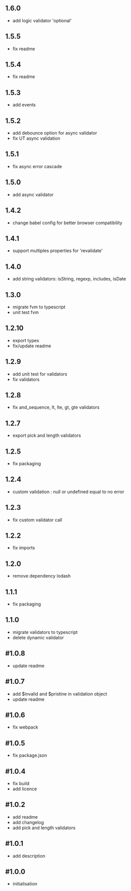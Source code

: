 ## 1.6.0
* add logic validator 'optional'

## 1.5.5
* fix readme

## 1.5.4
* fix readme

## 1.5.3
* add events

## 1.5.2
* add debounce option for async validator
* fix UT async validation

## 1.5.1
* fix async error cascade

## 1.5.0
* add async validator

## 1.4.2
* change babel config for better browser compatibility

## 1.4.1
* support multiples properties for 'revalidate'

## 1.4.0
* add string validators: isString, regexp, includes, isDate

## 1.3.0
* migrate fvm to typescript
* unit test fvm

## 1.2.10
* export types
* fix/update readme

## 1.2.9
* add unit test for validators
* fix validators

## 1.2.8
* fix and_sequence, lt, lte, gt, gte validators

## 1.2.7
* export pick and length validators

## 1.2.5
* fix packaging

## 1.2.4
* custom validation : null or undefined equal to no error

## 1.2.3
* fix custom validator call

## 1.2.2
* fix imports

## 1.2.0
* remove dependency lodash

## 1.1.1
* fix packaging

## 1.1.0
* migrate validators to typescript
* delete dynamic validator

## #1.0.8
* update readme

## #1.0.7
* add $invalid and $pristine in validation object
* update readme

## #1.0.6
* fix webpack

## #1.0.5
* fix package.json

## #1.0.4
* fix build
* add licence

## #1.0.2
* add readme
* add changelog
* add pick and length validators

## #1.0.1
* add description

## #1.0.0
* initialisation